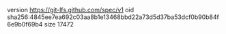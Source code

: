 version https://git-lfs.github.com/spec/v1
oid sha256:4845ee7ea692c03aa8b1e13468bbd22a73d5d37ba53dcf0b90b84f6e9b0f69b4
size 17472
